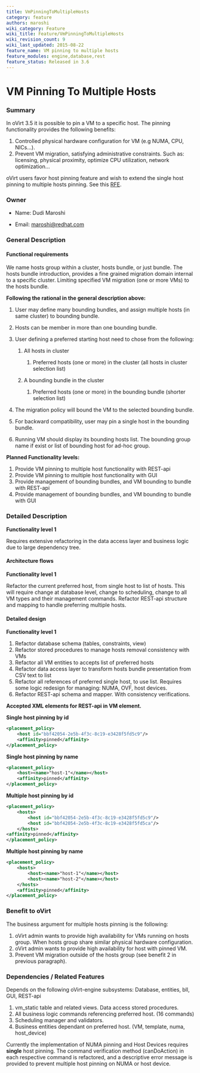 ```yaml
---
title: VmPinningToMultipleHosts
category: feature
authors: maroshi
wiki_category: Feature
wiki_title: Feature/VmPinningToMultipleHosts
wiki_revision_count: 9
wiki_last_updated: 2015-08-22
feature_name: VM pinning to multiple hosts
feature_modules: engine,database,rest
feature_status: Released in 3.6
---
```


# VM Pinning To Multiple Hosts

### Summary

In oVirt 3.5 it is possible to pin a VM to a specific host. The pinning functionality provides the following benefits:

1.  Controlled physical hardware configuration for VM (e.g NUMA, CPU, NICs…).
2.  Prevent VM migration, satisfying administrative constraints. Such as: licensing, physical proximity, optimize CPU utilization, network optimization...

oVirt users favor host pinning feature and wish to extend the single host pinning to multiple hosts pinning.
See this [RFE](https://bugzilla.redhat.com/1107512).

### Owner

*   Name: Dudi Maroshi


*   Email: maroshi@redhat.com

### General Description

#### Functional requirements

We name hosts group within a cluster, hosts bundle, or just bundle. The hosts bundle introduction, provides a fine grained migration domain internal to a specific cluster. Limiting specified VM migration (one or more VMs) to the hosts bundle.

**Following the rational in the general description above:**

1.  User may define many bounding bundles, and assign multiple hosts (in same cluster) to bounding bundle.
2.  Hosts can be member in more than one bounding bundle.
3.  User defining a preferred starting host need to chose from the following:
    1.  All hosts in cluster
        1.  Preferred hosts (one or more) in the cluster (all hosts in cluster selection list)

    2.  A bounding bundle in the cluster
        1.  Preferred hosts (one or more) in the bounding bundle (shorter selection list)



1.  The migration policy will bound the VM to the selected bounding bundle.
2.  For backward compatibility, user may pin a single host in the bounding bundle.
3.  Running VM should display its bounding hosts list. The bounding group name if exist or list of bounding host for ad-hoc group.

**Planned Functionality levels:**

1.  Provide VM pinning to multiple host functionality with REST-api
2.  Provide VM pinning to multiple host functionality with GUI
3.  Provide management of bounding bundles, and VM bounding to bundle with REST-api
4.  Provide management of bounding bundles, and VM bounding to bundle with GUI

### Detailed Description

**Functionality level 1**

Requires extensive refactoring in the data access layer and business logic due to large dependency tree.

#### Architecture flows

**Functionality level 1**

Refactor the current preferred host, from single host to list of hosts. This will require change at database level, change to scheduling, change to all VM types and their management commands. Refactor REST-api structure and mapping to handle preferring multiple hosts.

#### Detailed design

**Functionality level 1**

1.  Refactor database schema (tables, constraints, view)
2.  Refactor stored procedures to manage hosts removal consistency with VMs
3.  Refactor all VM entities to accepts list of preferred hosts
4.  Refactor data access layer to transform hosts bundle presentation from CSV text to list
5.  Refactor all references of preferred single host, to use list. Requires some logic redesign for managing: NUMA, OVF, host devices.
6.  Refactor REST-api schema and mapper. With consistency verifications.


**Accepted XML elements for REST-api in VM element.**

**Single host pinning by id**

```xml
<placement_policy>
    <host id="bbf42054-2e5b-4f3c-8c19-e3428f5fd5c9"/>
    <affinity>pinned</affinity>
</placement_policy>
```

**Single host pinning by name**

```xml
<placement_policy>
    <host><name>"host-1"</name></host>
    <affinity>pinned</affinity>
</placement_policy>
```

**Multiple host pinning by id**

```xml
<placement_policy>
    <hosts>
        <host id="bbf42054-2e5b-4f3c-8c19-e3428f5fd5c9"/>
        <host id="bbf42054-2e5b-4f3c-8c19-e3428f5fd5ca"/>
    </hosts>
<affinity>pinned</affinity>
</placement_policy>
```

**Multiple host pinning by name**

```xml
<placement_policy>
    <hosts>
        <host><name>"host-1"</name></host>
        <host><name>"host-2"</name></host>
    </hosts>
    <affinity>pinned</affinity>
</placement_policy>
```

### Benefit to oVirt

The business argument for multiple hosts pinning is the following:

1.  oVirt admin wants to provide high availability for VMs running on hosts group. When hosts group share similar physical hardware configuration.
2.  oVirt admin wants to provide high availability for host with pinned VM.
3.  Prevent VM migration outside of the hosts group (see benefit 2 in previous paragraph).

### Dependencies / Related Features

Depends on the following oVirt-engine subsystems: Database, entities, bll, GUI, REST-api

1.  vm_static table and related views. Data access stored procedures.
2.  All business logic commands referencing preferred host. (16 commands)
3.  Scheduling manager and validators.
4.  Business entities dependant on preferred host. (VM, template, numa, host_device)

Currently the implementation of NUMA pinning and Host Devices requires **single** host pinning. The command verification method (canDoAction) in each respective command is refactored, and a descriptive error message is provided to prevent multiple host pinning on NUMA or host device.


